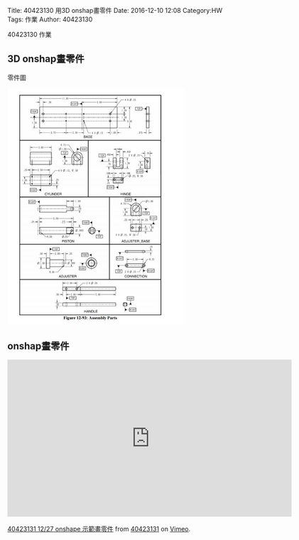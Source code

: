 Title: 40423130  用3D onshap畫零件
Date: 2016-12-10 12:08
Category:HW
Tags: 作業
Author: 40423130

40423130 作業
<!-- PELICAN_END_SUMMARY -->


## 3D onshap畫零件


<p>零件圖</p>
<img src="./../31/999.JPG" width="400">

## onshap畫零件
<iframe src="https://player.vimeo.com/video/198177329" width="640" height="353" frameborder="0" webkitallowfullscreen mozallowfullscreen allowfullscreen></iframe>
<p><a href="https://vimeo.com/198177329">40423131 12/27 onshape 示範畫零件</a> from <a href="https://vimeo.com/user44207151">40423131</a> on <a href="https://vimeo.com">Vimeo</a>.</p>